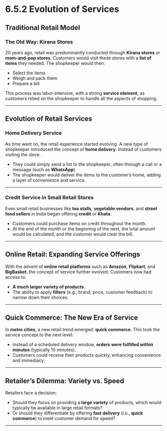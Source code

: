 # 6.5.2 Evolution of Services

## Traditional Retail Model

### The Old Way: Kirana Stores

20 years ago, retail was predominantly conducted through **Kirana stores** or **mom-and-pop stores**. Customers would visit these stores with a **list of items** they needed. The shopkeeper would then:
- Select the items
- Weigh and pack them
- Prepare a bill

This process was labor-intensive, with a strong **service element**, as customers relied on the shopkeeper to handle all the aspects of shopping.

---

## Evolution of Retail Services

### Home Delivery Service

As time went on, the retail experience started evolving. A new type of shopkeeper introduced the concept of **home delivery**. Instead of customers visiting the store:
- They could simply send a list to the shopkeeper, often through a call or a message (such as **WhatsApp**).
- The shopkeeper would deliver the items to the customer’s home, adding a layer of convenience and service.

---

### Credit Service in Small Retail Stores

Even small retail businesses like **tea stalls**, **vegetable vendors**, and **street food sellers** in India began offering **credit** or **Khata**:
- Customers could purchase items on credit throughout the month.
- At the end of the month or the beginning of the next, the total amount would be calculated, and the customer would clear the bill.

---

## Online Retail: Expanding Service Offerings

With the advent of **online retail platforms** such as **Amazon**, **Flipkart**, and **BigBasket**, the concept of service further evolved. Customers now had access to:
- **A much larger variety of products**.
- The ability to apply **filters** (e.g., brand, price, customer feedback) to narrow down their choices.

---

## Quick Commerce: The New Era of Service

In **metro cities**, a new retail trend emerged: **quick commerce**. This took the service concept to the next level:
- Instead of a scheduled delivery window, **orders were fulfilled within minutes** (typically 10 minutes).
- Customers could receive their products quickly, enhancing convenience and immediacy.

---

## Retailer’s Dilemma: Variety vs. Speed

Retailers face a decision:
- Should they focus on providing a **large variety** of products, which would typically be available in large retail formats?
- Or should they differentiate by offering **fast delivery** (i.e., **quick commerce**) to meet customer demand for speed?

---

